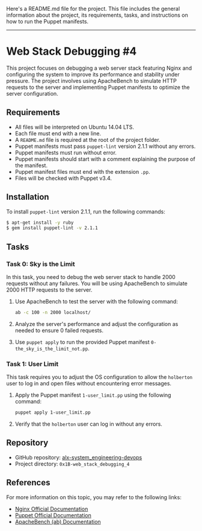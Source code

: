 Here's a README.md file for the project. This file includes the general information about the project, its requirements, tasks, and instructions on how to run the Puppet manifests.

---

# Web Stack Debugging #4

This project focuses on debugging a web server stack featuring Nginx and configuring the system to improve its performance and stability under pressure. The project involves using ApacheBench to simulate HTTP requests to the server and implementing Puppet manifests to optimize the server configuration.

## Requirements

- All files will be interpreted on Ubuntu 14.04 LTS.
- Each file must end with a new line.
- A `README.md` file is required at the root of the project folder.
- Puppet manifests must pass `puppet-lint` version 2.1.1 without any errors.
- Puppet manifests must run without error.
- Puppet manifests should start with a comment explaining the purpose of the manifest.
- Puppet manifest files must end with the extension `.pp`.
- Files will be checked with Puppet v3.4.

## Installation

To install `puppet-lint` version 2.1.1, run the following commands:

```bash
$ apt-get install -y ruby
$ gem install puppet-lint -v 2.1.1
```

## Tasks

### Task 0: Sky is the Limit

In this task, you need to debug the web server stack to handle 2000 requests without any failures. You will be using ApacheBench to simulate 2000 HTTP requests to the server.

1. Use ApacheBench to test the server with the following command:

    ```bash
    ab -c 100 -n 2000 localhost/
    ```

2. Analyze the server's performance and adjust the configuration as needed to ensure 0 failed requests.
3. Use `puppet apply` to run the provided Puppet manifest `0-the_sky_is_the_limit_not.pp`.

### Task 1: User Limit

This task requires you to adjust the OS configuration to allow the `holberton` user to log in and open files without encountering error messages.

1. Apply the Puppet manifest `1-user_limit.pp` using the following command:

    ```bash
    puppet apply 1-user_limit.pp
    ```

2. Verify that the `holberton` user can log in without any errors.

## Repository

- GitHub repository: [alx-system_engineering-devops](https://github.com/emmanuelist/alx-system_engineering-devops)
- Project directory: `0x1B-web_stack_debugging_4`

## References

For more information on this topic, you may refer to the following links:

- [Nginx Official Documentation](https://nginx.org/en/docs/)
- [Puppet Official Documentation](https://puppet.com/docs/puppet/7.0/puppet_index.html)
- [ApacheBench (ab) Documentation](https://httpd.apache.org/docs/2.4/programs/ab.html)

